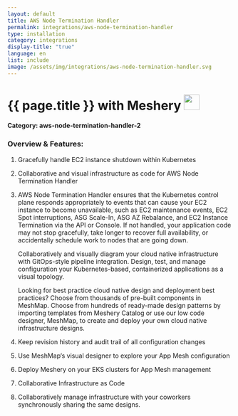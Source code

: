```yaml
---
layout: default
title: AWS Node Termination Handler
permalink: integrations/aws-node-termination-handler
type: installation
category: integrations
display-title: "true"
language: en
list: include
image: /assets/img/integrations/aws-node-termination-handler.svg
---
```


<h1>{{ page.title }} with Meshery <img src="{{ page.image }}" style="width: 35px; height: 35px;" /></h1>


#### Category: aws-node-termination-handler-2

### Overview & Features:
1. Gracefully handle EC2 instance shutdown within Kubernetes


2. Collaborative and visual infrastructure as code for AWS Node Termination Handler

4. AWS Node Termination Handler ensures that the Kubernetes control plane responds appropriately to events that can cause your EC2 instance to become unavailable, such as EC2 maintenance events, EC2 Spot interruptions, ASG Scale-In, ASG AZ Rebalance, and EC2 Instance Termination via the API or Console. If not handled, your application code may not stop gracefully, take longer to recover full availability, or accidentally schedule work to nodes that are going down.



    Collaboratively and visually diagram your cloud native infrastructure with GitOps-style pipeline integration. Design, test, and manage configuration your Kubernetes-based, containerized applications as a visual topology.



    Looking for best practice cloud native design and deployment best practices? Choose from thousands of pre-built components in MeshMap. Choose from hundreds of ready-made design patterns by importing templates from Meshery Catalog or use our low code designer, MeshMap, to create and deploy your own cloud native infrastructure designs.



5. Keep revision history and audit trail of all configuration changes

6. Use MeshMap&lsquo;s visual designer to explore your App Mesh configuration

7. Deploy Meshery on your EKS clusters for App Mesh management

8. Collaborative Infrastructure as Code

9. Collaboratively manage infrastructure with your coworkers synchronously sharing the same designs.

